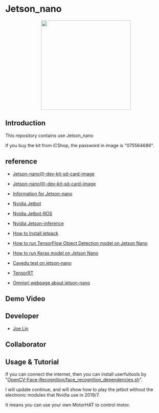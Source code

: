 # Jetson_nano

<p align="center">
  <img src="https://github.com/kjoelovelife/Jetson_nano/blob/master/icshop_jetson_nano.jpg" width="280">
</p>

## Introduction

This repository contains use Jetson_nano

If you buy the kit from iCShop, the password in image is "075564686".

## reference

* [Jetson-nano(I)-dev-kit-sd-card-image](https://developer.nvidia.com/embedded/dlc/jetson-nano-dev-kit-sd-card-image)

* [Jetson-nano(II)-dev-kit-sd-card-image](https://developer.nvidia.com/jetson-nano-sd-card-image)

* [Information for Jetson-nano](https://elinux.org/Jetson_Nano)

* [Nvidia Jetbot](https://github.com/NVIDIA-AI-IOT/jetbot)

* [Nvidia Jetbot-ROS](https://github.com/dusty-nv/jetbot_ros)

* [Nvidia Jetson-inference](https://github.com/dusty-nv/jetson-inference)

* [How to Install jetpack](https://docs.nvidia.com/jetson/jetpack/install-jetpack/index.html)

* [How to run TensorFlow Object Detection model on Jetson Nano](https://www.dlology.com/blog/how-to-run-tensorflow-object-detection-model-on-jetson-nano/)

* [How to run Keras model on Jetson Nano](https://www.dlology.com/blog/how-to-run-keras-model-on-jetson-nano/)

* [Cavedu test on jetson-nano](https://blog.cavedu.com/2019/04/30/nvidia-jetson-nano-example/)

* [TensorRT](https://developer.nvidia.com/tensorrt)

* [Omnixri webpage about jetson-nano](https://omnixri.blogspot.com/2019/05/nvidia-jetson-nano.html)

## Demo Video



## Developer

* [Joe Lin](weichih.lin@protonmail.com)

## Collaborator



## Usage & Tutorial

If you can connect the internet, then you can install userfultools by "[OpenCV-Face-Recognition/face_recognition_dependencies.sh](https://github.com/kjoelovelife/Jetson_nano/blob/master/OpenCV-Face-Recognition/face_recognition_dependencies.sh)".

I will update continue, and will show how to play the jetbot without the electronic modules that Nvidia use in 2019/7.

It means you can use your own MotorHAT to control motor.

